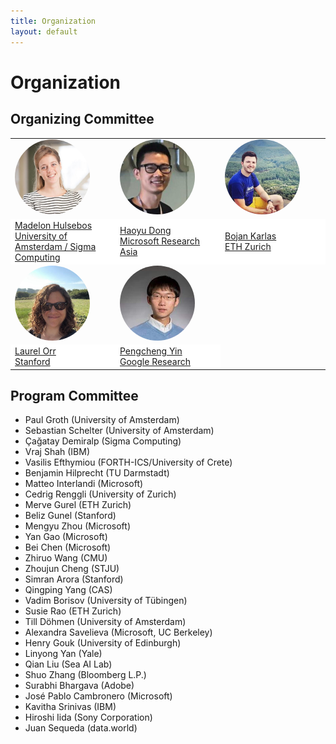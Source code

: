 ```yaml
---
title: Organization
layout: default
---
```


# Organization


## Organizing Committee

<table border="0" style="border:none; border-collapse:collapse; cellspacing:0; cellpadding:0" >
    <tr style="border:none"  align="left">
      <td style="border:none" width="33%"><a href="https://madelonhulsebos.github.io/" target="blank"><img src="assets/mh.jpg" width="120px" align="bottom" style="border-radius: 50%"></a></td>
      <td style="border:none" width="33%"><a href="https://www.microsoft.com/en-us/research/people/hadong" target="blank"><img src="assets/hd.jpg" width="120px" align="bottom" style="border-radius: 50%"></a></td>
      <td style="border:none" width="33%"><a href="https://bojan.ninja/" target="blank"><img src="assets/bk.jpg" width="120px" align="bottom" style="border-radius: 50%"></a></td>
    </tr>
    <tr style="border:none" align="left">
      <td style="border:none" bgcolor="white">
      <a href="https://madelonhulsebos.github.io/" target="blank">Madelon Hulsebos<br>University of Amsterdam / Sigma Computing</a></td>
      <td style="border:none" bgcolor="white"><a href="https://www.microsoft.com/en-us/research/people/hadong" target="blank">Haoyu Dong<br>Microsoft Research Asia</a></td>
      <td style="border:none" bgcolor="white"><a href="https://bojan.ninja/" target="blank">Bojan Karlas<br>ETH Zurich</a></td>
    </tr>
    <tr style="border:none" align="left">
      <td style="border:none" width="33%"><a href="https://cs.stanford.edu/people/lorr1" target="blank"><img src="assets/lo.jpg" width="120px" align="bottom" style="border-radius: 50%"></a></td>
      <td style="border:none" width="33%"><a href="https://pcyin.me/" target="blank"><img src="assets/py.jpg" width="120px" align="bottom" style="border-radius: 50%"></a></td>
    </tr>
    <tr style="border:none" align="left">
      <td style="border:none" bgcolor="white"><a href="https://cs.stanford.edu/people/lorr1" target="blank">Laurel Orr<br>Stanford</a></td>
      <td style="border:none" bgcolor="white"><a href="https://pcyin.me/" target="blank">Pengcheng Yin<br>Google Research</a></td>
    </tr>
</table>


## Program Committee

- Paul Groth (University of Amsterdam)
- Sebastian Schelter (University of Amsterdam)
- Çağatay Demiralp (Sigma Computing)
- Vraj Shah (IBM)
- Vasilis Efthymiou (FORTH-ICS/University of Crete)
- Benjamin Hilprecht (TU Darmstadt)
- Matteo Interlandi (Microsoft)
- Cedrig Renggli (University of Zurich)
- Merve Gurel (ETH Zurich)
- Beliz Gunel (Stanford)
- Mengyu Zhou (Microsoft)
- Yan Gao (Microsoft)
- Bei Chen (Microsoft)
- Zhiruo Wang (CMU)
- Zhoujun Cheng (STJU)
- Simran Arora (Stanford)
- Qingping Yang (CAS)
- Vadim Borisov (University of Tübingen)
- Susie Rao (ETH Zurich)
- Till Döhmen (University of Amsterdam)
- Alexandra Savelieva (Microsoft, UC Berkeley)
- Henry Gouk (University of Edinburgh)
- Linyong Yan (Yale)
- Qian Liu (Sea AI Lab)
- Shuo Zhang (Bloomberg L.P.)
- Surabhi Bhargava (Adobe)
- José Pablo Cambronero (Microsoft)
- Kavitha Srinivas (IBM)
- Hiroshi Iida (Sony Corporation)
- Juan Sequeda (data.world)


<!-- Please fill in the form below if you are interested and available to review for the TRL Workshop 2022:
<iframe src="https://docs.google.com/forms/d/e/1FAIpQLSehwvK6eJHT0y9XTpN0yusAR5sRFoBipfBdQChH2Xkh6dYdnA/viewform?embedded=true" width="640" height="760"></iframe>. -->
